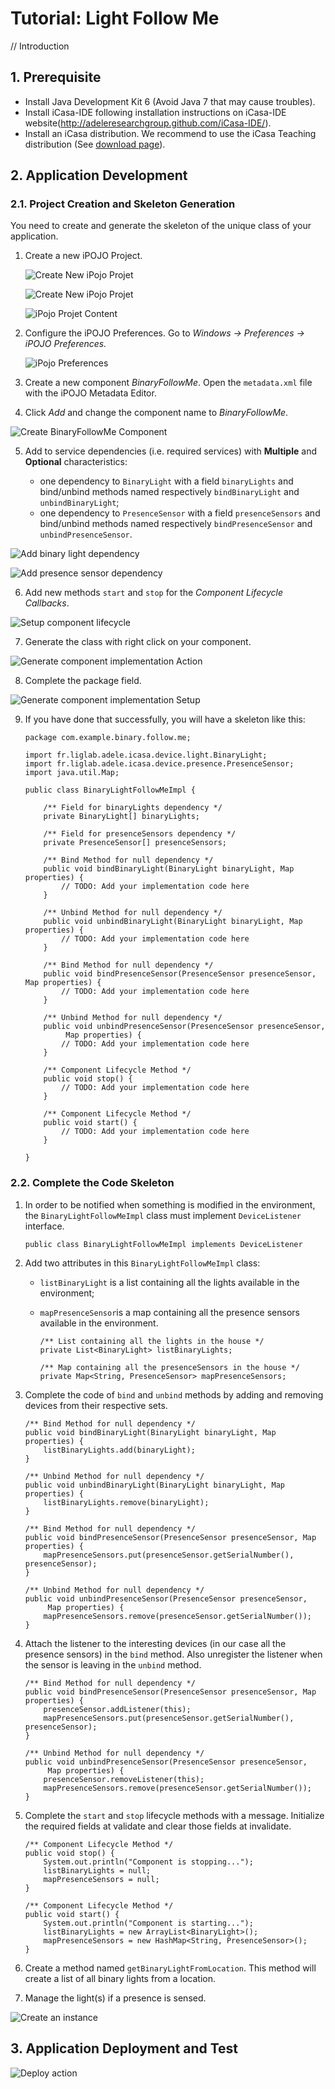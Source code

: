 # Tutorial: Light Follow Me

// Introduction


## 1. Prerequisite

- Install Java Development Kit 6 (Avoid Java 7 that may cause troubles).
- Install iCasa-IDE following installation instructions on iCasa-IDE website(http://adeleresearchgroup.github.com/iCasa-IDE/).
- Install an iCasa distribution. We recommend to use the iCasa Teaching distribution (See <a href="download.html">download page</a>).

## 2. Application Development

### 2.1. Project Creation and Skeleton Generation

You need to create and generate the skeleton of the unique class of your application.

1. Create a new iPOJO Project.

   ![Create New iPojo Projet](tutorial/fig1-project.png "Create New iPojo Projet")

   ![Create New iPojo Projet](tutorial/fig2-iPOJOProject.png "Create New iPojo Projet")

   ![iPojo Projet Content](tutorial/fig4-iPOJOProjectContent.png "iPojo Projet Content")

2. Configure the iPOJO Preferences. Go to *Windows -> Preferences -> iPOJO Preferences.*

   ![iPojo Preferences](tutorial/fig5-setiPojoPreferences.png "iPojo Preferences")

3. Create a new component *BinaryFollowMe*. Open the `metadata.xml` file with the iPOJO Metadata Editor.

4. Click *Add* and change the component name to *BinaryFollowMe*.

![Create BinaryFollowMe Component](tutorial/fig6-metadataEditor.png "Create BinaryFollowMe Component")

5. Add to service dependencies (i.e. required services) with **Multiple** and **Optional** characteristics:

   * one dependency to `BinaryLight` with a field `binaryLights` and bind/unbind methods named respectively `bindBinaryLight` and `unbindBinaryLight`;
   * one dependency to `PresenceSensor` with a field `presenceSensors` and bind/unbind methods named respectively `bindPresenceSensor` and `unbindPresenceSensor`.

![Add binary light dependency](tutorial/fig7-binaryLightDependency.png "Add binary light dependency")

![Add presence sensor dependency](tutorial/fig8-presenceSensorDependency.png "Add presence sensor dependency")

6. Add new methods `start` and `stop` for the *Component Lifecycle Callbacks*.

![Setup component lifecycle](tutorial/fig9-lifecycle.png "Setup component lifecycle")

7. Generate the class with right click on your component.

![Generate component implementation Action](tutorial/fig10-generate.png "Generate component implementation Action")

8. Complete the package field.

![Generate component implementation Setup](tutorial/fig11-generate2.png "Generate component implementation Setup")

9. If you have done that successfully, you will have a skeleton like this:

       package com.example.binary.follow.me;

       import fr.liglab.adele.icasa.device.light.BinaryLight;
       import fr.liglab.adele.icasa.device.presence.PresenceSensor;
       import java.util.Map;
    
       public class BinaryLightFollowMeImpl {
    
    	   /** Field for binaryLights dependency */
    	   private BinaryLight[] binaryLights;

           /** Field for presenceSensors dependency */
    	   private PresenceSensor[] presenceSensors;
    
    	   /** Bind Method for null dependency */
    	   public void bindBinaryLight(BinaryLight binaryLight, Map properties) {
    		   // TODO: Add your implementation code here
    	   }
    
           /** Unbind Method for null dependency */
    	   public void unbindBinaryLight(BinaryLight binaryLight, Map properties) {
    		   // TODO: Add your implementation code here
    	   }

    	   /** Bind Method for null dependency */
    	   public void bindPresenceSensor(PresenceSensor presenceSensor, Map properties) {
    		   // TODO: Add your implementation code here
    	   }
    
    	   /** Unbind Method for null dependency */
    	   public void unbindPresenceSensor(PresenceSensor presenceSensor,
    			Map properties) {
    		   // TODO: Add your implementation code here
    	   }
    
    	   /** Component Lifecycle Method */
    	   public void stop() {
    		   // TODO: Add your implementation code here
    	   }
    
    	   /** Component Lifecycle Method */
    	   public void start() {
    		   // TODO: Add your implementation code here
    	   }
    
       }

### 2.2. Complete the Code Skeleton

1. In order to be notified when something is modified in the environment, the `BinaryLightFollowMeImpl` class must implement `DeviceListener` interface.

       public class BinaryLightFollowMeImpl implements DeviceListener

2. Add two attributes in this `BinaryLightFollowMeImpl` class:
   * `listBinaryLight` is a list containing all the lights available in the environment;
   * `mapPresenceSensor`is a map containing all the presence sensors available in the environment.
    
         /** List containing all the lights in the house */
	     private List<BinaryLight> listBinaryLights;
	
	     /** Map containing all the presenceSensors in the house */
	     private Map<String, PresenceSensor> mapPresenceSensors;
   
3. Complete the code of `bind` and `unbind` methods by adding and removing devices from their respective sets.

	   /** Bind Method for null dependency */
	   public void bindBinaryLight(BinaryLight binaryLight, Map properties) {
		   listBinaryLights.add(binaryLight);
	   }

	   /** Unbind Method for null dependency */
	   public void unbindBinaryLight(BinaryLight binaryLight, Map properties) {
		   listBinaryLights.remove(binaryLight);
	   }

	   /** Bind Method for null dependency */
	   public void bindPresenceSensor(PresenceSensor presenceSensor, Map properties) {
		   mapPresenceSensors.put(presenceSensor.getSerialNumber(), presenceSensor);
	   }

	   /** Unbind Method for null dependency */
	   public void unbindPresenceSensor(PresenceSensor presenceSensor,
		  	Map properties) {
		   mapPresenceSensors.remove(presenceSensor.getSerialNumber());
	   }

4. Attach the listener to the interesting devices (in our case all the presence sensors) in the `bind` method. Also unregister the listener when the sensor is leaving in the `unbind` method.

	   /** Bind Method for null dependency */
	   public void bindPresenceSensor(PresenceSensor presenceSensor, Map properties) {
		   presenceSensor.addListener(this);
		   mapPresenceSensors.put(presenceSensor.getSerialNumber(), presenceSensor);
	   }

	   /** Unbind Method for null dependency */
	   public void unbindPresenceSensor(PresenceSensor presenceSensor,
			Map properties) {
		   presenceSensor.removeListener(this);
		   mapPresenceSensors.remove(presenceSensor.getSerialNumber());
	   }

5. Complete the `start` and `stop` lifecycle methods with a message. Initialize the required fields at validate and clear those fields at invalidate.

   	   /** Component Lifecycle Method */
	   public void stop() {
		   System.out.println("Component is stopping...");
		   listBinaryLights = null;
		   mapPresenceSensors = null;
	   }

	   /** Component Lifecycle Method */
	   public void start() {
		   System.out.println("Component is starting...");
		   listBinaryLights = new ArrayList<BinaryLight>();
		   mapPresenceSensors = new HashMap<String, PresenceSensor>();
	   }

6. Create a method named `getBinaryLightFromLocation`. This method will create a list of all binary lights from a location.

7. Manage the light(s) if a presence is sensed. 


![Create an instance](tutorial/fig12-instance.png "Create an instance")


## 3. Application Deployment and Test

![Deploy action](tutorial/fig13-deploy.png "Deploy action")
